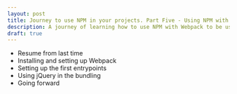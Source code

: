 ```yaml
---
layout: post
title: Journey to use NPM in your projects. Part Five - Using NPM with Webpack
description: A journey of learning how to use NPM with Webpack to be used as a bundler, by jebkor
draft: true
---
```


* Resume from last time
* Installing and setting up Webpack
* Setting up the first entrypoints
* Using jQuery in the bundling
* Going forward